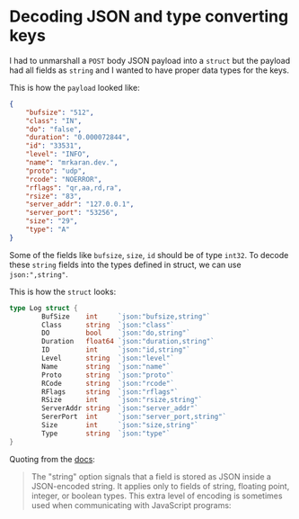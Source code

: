 # Decoding JSON and type converting keys

I had to unmarshall a `POST` body JSON payload into a `struct` but the payload had all fields as `string` and I wanted to have proper data types for the keys.

This is how the `payload` looked like:

```json
{
    "bufsize": "512",
    "class": "IN",
    "do": "false",
    "duration": "0.000072844",
    "id": "33531",
    "level": "INFO",
    "name": "mrkaran.dev.",
    "proto": "udp",
    "rcode": "NOERROR",
    "rflags": "qr,aa,rd,ra",
    "rsize": "83",
    "server_addr": "127.0.0.1",
    "server_port": "53256",
    "size": "29",
    "type": "A"
}
```

Some of the fields like `bufsize`, `size`, `id` should be of type `int32`. To decode these `string` fields into the types defined in struct, we can use `json:",string"`.

This is how the `struct` looks:

```go
type Log struct {
        BufSize    int     `json:"bufsize,string"`
        Class      string  `json:"class"`
        DO         bool    `json:"do,string"`
        Duration   float64 `json:"duration,string"`
        ID         int     `json:"id,string"`
        Level      string  `json:"level"`
        Name       string  `json:"name"`
        Proto      string  `json:"proto"`
        RCode      string  `json:"rcode"`
        RFlags     string  `json:"rflags"`
        RSize      int     `json:"rsize,string"`
        ServerAddr string  `json:"server_addr"`
        SererPort  int     `json:"server_port,string"`
        Size       int     `json:"size,string"`
        Type       string  `json:"type"`
}
```

Quoting from the [docs](https://golang.org/pkg/encoding/json/):

> The "string" option signals that a field is stored as JSON inside a JSON-encoded string. It applies only to fields of string, floating point, integer, or boolean types. This extra level of encoding is sometimes used when communicating with JavaScript programs:

